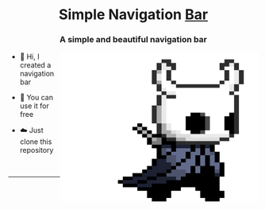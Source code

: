 <h1 align="center">Simple Navigation <a href="https://100rabhcsmc.github.io/Me.io/" target="blank">
Bar</a></h1>
<h3 align="center">A simple and beautiful navigation bar </h3>


<a target="_blank" align="center">
  <img align="right" top="500" height="300" width="400" alt="GIF" src="https://raw.githubusercontent.com/TanZng/TanZng/master/assets/hollor_knight3.gif">
</a>

- 🔭 Hi, I created a navigation bar

- 🌱 You can use it for free

- ☁️ Just clone this repository
<br/>

------
